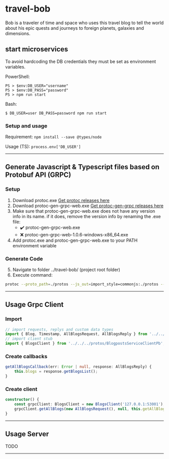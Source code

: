 # travel-bob

Bob is a traveler of time and space who uses this travel blog to tell the world about his epic quests and journeys to foreign planets, galaxies and dimensions.

## start microservices
To avoid hardcoding the DB credentials they must be set as environment variables.

PowerShell:
```
PS > $env:DB_USER="username"
PS > $env:DB_PASS="password"
PS > npm run start
```

Bash:
```
$ DB_USER=user DB_PASS=password npm run start
```

### Setup and usage

Requirement: `npm install --save @types/node`

Usage (TS): `process.env['DB_USER']`

-----------------------------
## Generate Javascript & Typescript files based on Protobuf API (GRPC)
### Setup
1. Download protoc.exe [Get protoc releases here](https://github.com/protocolbuffers/protobuf/releases)
2. Download protoc-gen-grpc-web.exe [Get protoc-gen-grpc releases here](https://github.com/grpc/grpc-web/releases)
3. Make sure that protoc-gen-grpc-web.exe does not have any version info in its name. if it does, remove the version info by renaming the .exe file:
    - :heavy_check_mark: protoc-gen-grpc-web.exe
    - :x: protoc-gen-grpc-web-1.0.6-windows-x86_64.exe
4. Add protoc.exe and protoc-gen-grpc-web.exe to your PATH environment variable

### Generate Code
5. Navigate to folder ../travel-bob/ (project root folder)
6. Execute command: 

```bash 
protoc --proto_path=./protos --js_out=import_style=commonjs:./protos --grpc-web_out=import_style=typescript,mode=grpcwebtext:./protos "./protos/blogposts.proto"
```

-----------------------------

## Usage Grpc Client
### Import
```ts
// import requests, replys and custom data types
import { Blog, Timestamp, AllBlogsRequest, AllBlogsReply } from '../../../protos/blogposts_pb';
// import client stub
import { BlogsClient } from '../../../protos/BlogpostsServiceClientPb';
```

### Create callbacks
```ts
getAllBlogsCallback(err: Error | null, response: AllBlogsReply) {
    this.blogs = response.getBlogsList();
}
```

### Create client
```ts
constructor() {
    const grpcClient: BlogsClient = new BlogsClient('127.0.0.1:53001');
    grpcClient.getAllBlogs(new AllBlogsRequest(), null, this.getAllBlogsCallback);
}
```

-----------------------------

## Usage Server
TODO




-----------------------------